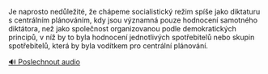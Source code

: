 
Je naprosto nedůležité, že chápeme socialistický režim spíše jako diktaturu s centrálním plánováním, kdy jsou významná pouze hodnocení samotného diktátora, než jako společnost organizovanou podle demokratických principů, v níž by to byla hodnocení jednotlivých spotřebitelů nebo skupin spotřebitelů, která by byla vodítkem pro centrální plánování.

[🔊 Poslechnout audio](/data/7-paragraphs/audio/chapter_182/para_003-Je-naprosto-nedleit-e-chpeme-socialistick-r.mp3)
